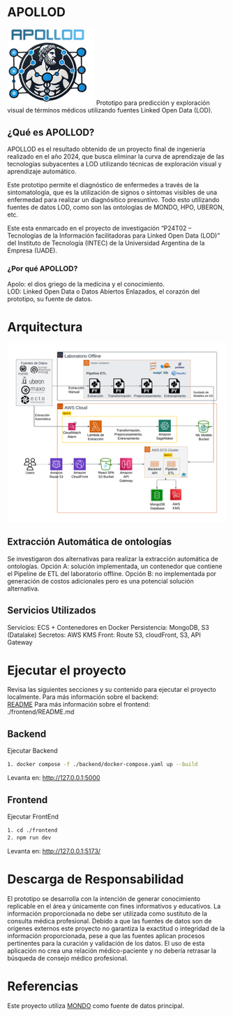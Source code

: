 # APOLLOD
<img src="./static/apollod.png" alt="APOLLOD Logo" width="200px" style="background: transparent;" />
Prototipo para predicción y exploración visual de términos médicos utilizando fuentes Linked Open Data (LOD).

## ¿Qué es APOLLOD?
APOLLOD es el resultado obtenido de un proyecto final de ingeniería realizado en el año 2024, que busca eliminar la curva de aprendizaje de las tecnologías subyacentes a LOD utilizando técnicas de exploración visual y aprendizaje automático. 

Este prototipo permite el diagnóstico de enfermedes a través de la sintomatología, que es la utilización de signos o síntomas visibles de una enfermedad para realizar un diagnósitico presuntivo. Todo esto utilizando fuentes de datos LOD, como son las ontologías de MONDO, HPO, UBERON, etc.

Este esta enmarcado en el proyecto de investigación “P24T02 – Tecnologías de la Información facilitadoras para Linked Open Data (LOD)” del Instituto de Tecnología (INTEC) de la Universidad Argentina de la Empresa (UADE).

### ¿Por qué APOLLOD?
Apolo: el dios griego de la medicina y el conocimiento. \
LOD: Linked Open Data o Datos Abiertos Enlazados, el corazón del prototipo, su fuente de datos.

# Arquitectura
![image](./static/arquitectura.png)

## Extracción Automática de ontologías
Se investigaron dos alternativas para realizar la extracción automática de ontologías.
Opción A: solución implementada, un contenedor que contiene el Pipeline de ETL del laboratorio offline. 
Opción B: no implementada por generación de costos adicionales pero es una potencial solución alternativa.

## Servicios Utilizados
Servicios: ECS + Contenedores en Docker
Persistencia: MongoDB, S3 (Datalake)
Secretos: AWS KMS
Front: Route 53, cloudFront, S3, API Gateway

# Ejecutar el proyecto
Revisa las siguientes secciones y su contenido para ejecutar el proyecto localmente.
Para más información sobre el backend: \
[README](./backend/README.md)
Para más información sobre el frontend: \
./frontend/README.md

## Backend
Ejecutar Backend
```bash
1. docker compose -f ./backend/docker-compose.yaml up --build
```

Levanta en:
http://127.0.0.1:5000

## Frontend
Ejecutar FrontEnd
```bash
1. cd ./frontend
2. npm run dev
```

Levanta en:
http://127.0.0.1:5173/

# Descarga de Responsabilidad
El prototipo se desarrolla con la intención de generar conocimiento replicable en el área y únicamente con fines informativos y educativos. La información proporcionada no debe ser utilizada como sustituto de la consulta médica profesional.
Debido a que las fuentes de datos son de orígenes externos este proyecto no garantiza la exactitud o integridad de la información proporcionada, pese a que las fuentes aplican procesos pertinentes para la curación y validación de los datos. El uso de esta aplicación no crea una relación médico-paciente y no debería retrasar la búsqueda de consejo médico profesional.

# Referencias
Este proyecto utiliza [MONDO](https://github.com/monarch-initiative/mondo) como fuente de datos principal.

